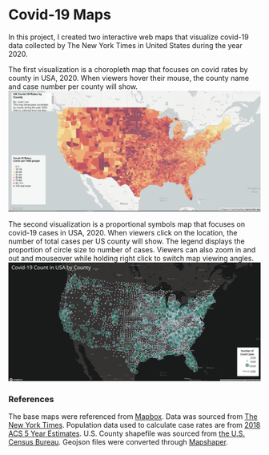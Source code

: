 # Covid-19 Maps

<p>
In this project, I created two interactive web maps that visualize covid-19 data collected by The New York Times in United States during the year 2020.
</p>
<p>
The first visualization is a choropleth map that focuses on covid rates by county in USA, 2020. When viewers hover their mouse, the county name and case number per county will show. 
<img src="imgs/map1.png" alt="Map1"></img>
</p>
<p>
The second visualization is a proportional symbols map that focuses on covid-19 cases in USA, 2020. When viewers click on the location, the number of total cases per US county will show. The legend displays the proportion of circle size to number of cases. Viewers can also zoom in and out and mouseover while holding right click to switch map viewing angles.
<img src="imgs/map2.png" alt="Map2"></img>
</p>

### References
<p>
The base maps were referenced from
 <a href="https://www.mapbox.com/">Mapbox</a>. 
 Data was sourced from <a href="https://github.com/nytimes/covid-19-data/blob/43d32dde2f87bd4dafbb7d23f5d9e878124018b8/live/us-counties.csv">The New York Times</a>.
  Population data used to calculate case rates are from <a href="https://data.census.gov/cedsci/table?g=0100000US.050000&d=ACS%205-Year%20Estimates%20Data%20Profiles&tid=ACSDP5Y2018.DP05&hidePreview=true">2018 ACS 5 Year Estimates</a>.
 U.S. County shapefile was sourced from <a href="https://www.census.gov/geographies/mapping-files/time-series/geo/carto-boundary-file.html">the U.S. Census Bureau</a>. Geojson files were converted through <a href="https://mapshaper.org/">Mapshaper</a>. 
</p>